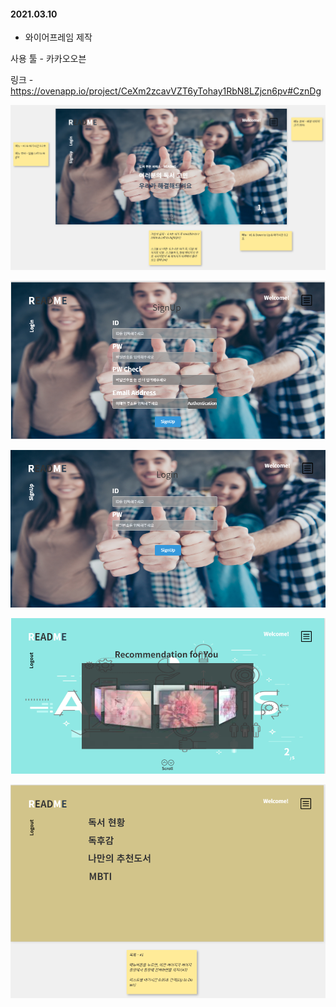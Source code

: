 #### 2021.03.10

- 와이어프레임 제작

사용 툴 - 카카오오븐

링크 - https://ovenapp.io/project/CeXm2zcavVZT6yTohay1RbN8LZjcn6pv#CznDg

![와이어프레임_메인페이지](.\Images\와이어프레임_메인페이지.PNG)

![와이어프레임_회원가입](./Images\와이어프레임_회원가입.PNG)

![와이어프레임_로그인](./Images\와이어프레임_로그인.PNG)

![와이어프레임_메인추천](./Images\와이어프레임_메인추천.PNG)

![와이어프레임_메인메뉴](./Images\와이어프레임_메인메뉴.PNG)

